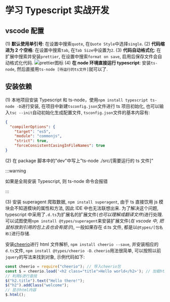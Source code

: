 # 学习 Typescript 实战开发

## vscode 配置

(1) **默认使用单引号**: 在设置中搜索`quote`, 在`Quote Style`中选择`single`.
(2) **代码缩进为 2 个空格**: 在设置中搜索`tab`, 在`Tab Size`中设置为`2`.
(3) **代码自动格式化**: 在扩展中搜索并安装`prettier`, 在设置中搜索`format on save`, 启用后保存文件会自动格式化代码.
![prettier图标](https://s1.ax1x.com/2020/04/04/G0uHyV.png)
(4) **在 node 环境直接运行 typescript**: 安装`ts-node`, 然后直接用`ts-node [待运行的ts文件]`就可以了.

## 安装依赖

(1) 本地项目安装 Typescript 和 ts-node，使用`npm install typescript ts-node -D`进行安装, 在项目中新建`tsconfig.json`文件进行 ts 项目初始化, 也可以输入`tsc --init`自动初始化生成配置文件, `tsconfig.json`文件的基本内容有:

```json
{
  "compilerOptions": {
    "target": "es5",
    "module": "commonjs",
    "strict": true,
    "forceConsistentCasingInFileNames": true
}
```

(2) 在 package 脚本中的"dev"中写上"ts-node ./src/[需要运行的 ts 文件]"

:::warning

如果是全局安装 Typescript, 则 ts-node 命令会报错

:::

(3) 安装 superagent 爬取数据, `npm install superagent`, 由于 ts 直接饮用 js 模块会不知道模块的属性和方法, 因此 IDE 中也无法联想出来. 为了解决这个问题, typescript 中采用了`.d.ts`为扩展名的扩展文件(_也可以理解成翻译文件_)进行处理. 可以试图使用`npm install @types/superagent`来安装扩展文件(_在 vscode 中, 把鼠标放到引用的包上去也会有提示_), 一般如果存在 d.ts 文件, 都是以`@types/[包名称]`进行存储.

安装[cheerio](https://github.com/cheeriojs/cheerio)进行 html 文件解析, `npm install cheerio --save`, 并安装相应的`d.ts`文件, `npm install @types/cheerio -D`. `cheerio`用法很简单, 可以按照以前`jquery`的写法来找到对象, 示例代码如下:

```js
const cheerio = require("cheerio"); // 导入cheerio包
const $ = cheerio.load('<h2 class="title">Hello world</h2>'); // 加载html内容, 赋值给$变量
// 利用$进行查找
$("h2.title").text("Hello there!");
$("h2").addClass("welcome");
// 显示html内容
$.html();
```
